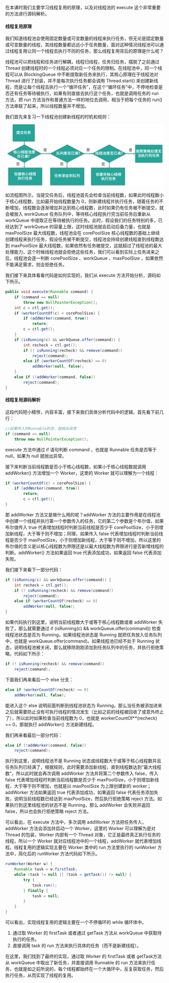 在本课时我们主要学习线程复用的原理，以及对线程池的 execute 这个非常重要的方法进行源码解析。

#### 线程复用原理
我们知道线程池会使用固定数量或可变数量的线程来执行任务，但无论是固定数量或可变数量的线程，其线程数量都远远小于任务数量，面对这种情况线程池可以通过线程复用让同一个线程去执行不同的任务，那么线程复用背后的原理是什么呢？

线程池可以把线程和任务进行解耦，线程归线程，任务归任务，摆脱了之前通过 Thread 创建线程时的一个线程必须对应一个任务的限制。在线程池中，同一个线程可以从 BlockingQueue 中不断提取新任务来执行，其核心原理在于线程池对 Thread 进行了封装，并不是每次执行任务都会调用 Thread.start() 来创建新线程，而是让每个线程去执行一个“循环任务”，在这个“循环任务”中，不停地检查是否还有任务等待被执行，如果有则直接去执行这个任务，也就是调用任务的 run 方法，把 run 方法当作和普通方法一样的地位去调用，相当于把每个任务的 run() 方法串联了起来，所以线程数量并不增加。

我们首先来复习一下线程池创建新线程的时机和规则：

![](../pic/CgpOIF33U12AesvCAAC4vEMOXQ4044.png)

如流程图所示，当提交任务后，线程池首先会检查当前线程数，如果此时线程数小于核心线程数，比如最开始线程数量为 0，则新建线程并执行任务，随着任务的不断增加，线程数会逐渐增加并达到核心线程数，此时如果仍有任务被不断提交，就会被放入 workQueue 任务队列中，等待核心线程执行完当前任务后重新从 workQueue 中提取正在等待被执行的任务。此时，假设我们的任务特别的多，已经达到了 workQueue 的容量上限，这时线程池就会启动后备力量，也就是 maxPoolSize 最大线程数，线程池会在 corePoolSize 核心线程数的基础上继续创建线程来执行任务，假设任务被不断提交，线程池会持续创建线程直到线程数达到 maxPoolSize 最大线程数，如果依然有任务被提交，这就超过了线程池的最大处理能力，这个时候线程池就会拒绝这些任务，我们可以看到实际上任务进来之后，线程池会逐一判断 corePoolSize 、workQueue 、maxPoolSize ，如果依然不能满足需求，则会拒绝任务。

我们接下来具体看看代码是如何实现的，我们从 execute 方法开始分析，源码如下所示。

```java
public void execute(Runnable command) { 
    if (command == null) 
        throw new NullPointerException();
    int c = ctl.get();
    if (workerCountOf(c) < corePoolSize) { 
        if (addWorker(command, true)) 
            return;
        c = ctl.get();
    } 
    if (isRunning(c) && workQueue.offer(command)) { 
        int recheck = ctl.get();
        if (! isRunning(recheck) && remove(command)) 
            reject(command);
        else if (workerCountOf(recheck) == 0) 
            addWorker(null, false);
    } 
    else if (!addWorker(command, false)) 
        reject(command);
}
```

#### 线程复用源码解析
这段代码短小精悍，内容丰富，接下来我们具体分析代码中的逻辑，首先看下前几行：

```java
//如果传入的Runnable的空，就抛出异常
if (command == null) 
    throw new NullPointerException();
```


execute 方法中通过 if 语句判断 command ，也就是  Runnable 任务是否等于 null，如果为 null 就抛出异常。

接下来判断当前线程数是否小于核心线程数，如果小于核心线程数就调用 addWorker() 方法增加一个 Worker，这里的 Worker 就可以理解为一个线程：

```java
if (workerCountOf(c) < corePoolSize) { 
    if (addWorker(command, true)) 
        return;
        c = ctl.get();
}
```


那 addWorker 方法又是做什么用的呢？addWorker 方法的主要作用是在线程池中创建一个线程并执行第一个参数传入的任务，它的第二个参数是个布尔值，如果布尔值传入 true 代表增加线程时判断当前线程是否少于 corePoolSize，小于则增加新线程，大于等于则不增加；同理，如果传入 false 代表增加线程时判断当前线程是否少于 maxPoolSize，小于则增加新线程，大于等于则不增加，所以这里的布尔值的含义是以核心线程数为界限还是以最大线程数为界限进行是否新增线程的判断。addWorker() 方法如果返回 true 代表添加成功，如果返回 false 代表添加失败。

我们接下来看下一部分代码：

```java
if (isRunning(c) && workQueue.offer(command)) { 
    int recheck = ctl.get();
    if (! isRunning(recheck) && remove(command)) 
        reject(command);
    else if (workerCountOf(recheck) == 0) 
        addWorker(null, false);
}
```


如果代码执行到这里，说明当前线程数大于或等于核心线程数或者 addWorker 失败了，那么就需要通过 if (isRunning(c) && workQueue.offer(command)) 检查线程池状态是否为 Running，如果线程池状态是 Running 就把任务放入任务队列中，也就是 workQueue.offer(command)。如果线程池已经不处于 Running 状态，说明线程池被关闭，那么就移除刚刚添加到任务队列中的任务，并执行拒绝策略，代码如下所示：

```java
if (! isRunning(recheck) && remove(command)) 
    reject(command);
```


下面我们再来看后一个 else 分支：

```java
else if (workerCountOf(recheck) == 0) 
    addWorker(null, false);
```


能进入这个 else 说明前面判断到线程池状态为 Running，那么当任务被添加进来之后就需要防止没有可执行线程的情况发生（比如之前的线程被回收了或意外终止了），所以此时如果检查当前线程数为 0，也就是 workerCountOf**(recheck) == 0，那就执行 addWorker() 方法新建线程。

我们再来看最后一部分代码：

```java
else if (!addWorker(command, false)) 
    reject(command);
```

执行到这里，说明线程池不是 Running 状态或线程数大于或等于核心线程数并且任务队列已经满了，根据规则，此时需要添加新线程，直到线程数达到“最大线程数”，所以此时就会再次调用 addWorker 方法并将第二个参数传入 false，传入 false 代表增加线程时判断当前线程数是否少于 maxPoolSize，小于则增加新线程，大于等于则不增加，也就是以 maxPoolSize 为上限创建新的 worker；addWorker 方法如果返回 true 代表添加成功，如果返回 false 代表任务添加失败，说明当前线程数已经达到 maxPoolSize，然后执行拒绝策略 reject 方法。如果执行到这里线程池的状态不是 Running，那么 addWorker 会失败并返回 false，所以也会执行拒绝策略 reject 方法。

可以看出，在 execute 方法中，多次调用 addWorker 方法把任务传入，addWorker 方法会添加并启动一个 Worker，这里的 Worker 可以理解为是对 Thread 的包装，Worker 内部有一个 Thread 对象，它正是最终真正执行任务的线程，所以一个 Worker 就对应线程池中的一个线程，addWorker 就代表增加线程。线程复用的逻辑实现主要在 Worker 类中的 run 方法里执行的 runWorker 方法中，简化后的 runWorker 方法代码如下所示。

```java
runWorker(Worker w) {
    Runnable task = w.firstTask;
    while (task != null || (task = getTask()) != null) {
        try {
            task.run();
        } finally {
            task = null;
        }
    }
}
```


可以看出，实现线程复用的逻辑主要在一个不停循环的 while 循环体中。

1. 通过取 Worker 的 firstTask 或者通过 getTask 方法从 workQueue 中获取待执行的任务。
2. 直接调用 task 的 run 方法来执行具体的任务（而不是新建线程）。

在这里，我们找到了最终的实现，通过取 Worker 的 firstTask 或者 getTask方法从 workQueue 中取出了新任务，并直接调用 Runnable 的 run 方法来执行任务，也就是如之前所说的，每个线程都始终在一个大循环中，反复获取任务，然后执行任务，从而实现了线程的复用。